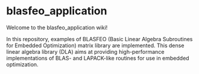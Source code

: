 # blasfeo_application

Welcome to the blasfeo_application wiki!

In this repository, examples of BLASFEO (Basic Linear Algebra Subroutines for Embedded Optimization) matrix library are implemented. This dense linear algebra library (DLA) aims at providing  high-performance implementations of
BLAS- and LAPACK-like routines for use in embedded optimization.

